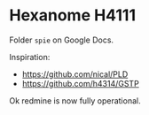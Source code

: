 # Hexanome H4111

Folder `spie` on Google Docs.

Inspiration:

- https://github.com/nical/PLD
- https://github.com/h4314/GSTP

Ok redmine is now fully operational.


